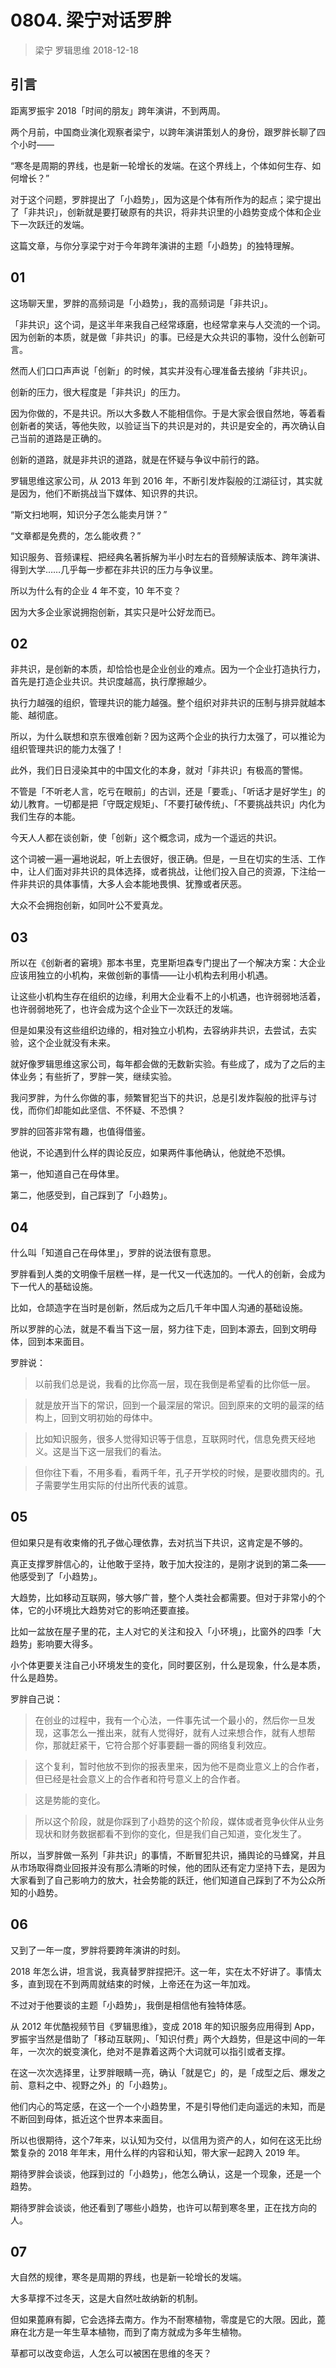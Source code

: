 # 0804. 梁宁对话罗胖
> 梁宁  罗辑思维  2018-12-18

## 引言

距离罗振宇 2018「时间的朋友」跨年演讲，不到两周。

两个月前，中国商业演化观察者梁宁，以跨年演讲策划人的身份，跟罗胖长聊了四个小时——

“寒冬是周期的界线，也是新一轮增长的发端。在这个界线上，个体如何生存、如何增长？”

对于这个问题，罗胖提出了「小趋势」，因为这是个体有所作为的起点；梁宁提出了「非共识」，创新就是要打破原有的共识，将非共识里的小趋势变成个体和企业下一次跃迁的发端。

这篇文章，与你分享梁宁对于今年跨年演讲的主题「小趋势」的独特理解。

## 01

这场聊天里，罗胖的高频词是「小趋势」，我的高频词是「非共识」。

「非共识」这个词，是这半年来我自己经常琢磨，也经常拿来与人交流的一个词。因为创新的本质，就是做「非共识」的事。已经是大众共识的事物，没什么创新可言。

然而人们口口声声说「创新」的时候，其实并没有心理准备去接纳「非共识」。

创新的压力，很大程度是「非共识」的压力。

因为你做的，不是共识。所以大多数人不能相信你。于是大家会很自然地，等着看创新者的笑话，等他失败，以验证当下的共识是对的，共识是安全的，再次确认自己当前的道路是正确的。

创新的道路，就是非共识的道路，就是在怀疑与争议中前行的路。

罗辑思维这家公司，从 2013 年到 2016 年，不断引发炸裂般的江湖征讨，其实就是因为，他们不断挑战当下媒体、知识界的共识。

“斯文扫地啊，知识分子怎么能卖月饼？”

“文章都是免费的，怎么能收费？”

知识服务、音频课程、把经典名著拆解为半小时左右的音频解读版本、跨年演讲、得到大学……几乎每一步都在非共识的压力与争议里。

所以为什么有的企业 4 年不变，10 年不变？

因为大多企业家说拥抱创新，其实只是叶公好龙而已。 

## 02

非共识，是创新的本质，却恰恰也是企业创业的难点。因为一个企业打造执行力，首先是打造企业共识。共识度越高，执行摩擦越少。

执行力越强的组织，管理共识的能力越强。整个组织对非共识的压制与排异就越本能、越彻底。

所以，为什么联想和京东很难创新？因为这两个企业的执行力太强了，可以推论为组织管理共识的能力太强了！

此外，我们日日浸染其中的中国文化的本身，就对「非共识」有极高的警惕。

不管是「不听老人言，吃亏在眼前」的古训，还是「要乖」、「听话才是好学生」的幼儿教育。一切都是把「守既定规矩」、「不要打破传统」、「不要挑战共识」内化为我们生存的本能。

今天人人都在谈创新，使「创新」这个概念词，成为一个遥远的共识。

这个词被一遍一遍地说起，听上去很好，很正确。但是，一旦在切实的生活、工作中，让人们面对非共识的具体选择，或者挑战，让他们投入自己的资源，下注给一件非共识的具体事情，大多人会本能地畏惧、犹豫或者厌恶。

大众不会拥抱创新，如同叶公不爱真龙。

## 03

所以在《创新者的窘境》那本书里，克里斯坦森专门提出了一个解决方案：大企业应该用独立的小机构，来做创新的事情——让小机构去利用小机遇。

让这些小机构生存在组织的边缘，利用大企业看不上的小机遇，也许弱弱地活着，也许弱弱地死了，也许会成为这个企业下一次跃迁的发端。

但是如果没有这些组织边缘的，相对独立小机构，去容纳非共识，去尝试，去实验，这个企业就没有未来。

就好像罗辑思维这家公司，每年都会做的无数新实验。有些成了，成为了之后的主体业务；有些折了，罗胖一笑，继续实验。

我问罗胖，为什么你做的事，频繁冒犯当下的共识，总是引发炸裂般的批评与讨伐，而你们却能如此坚信、不怀疑、不恐惧？

罗胖的回答非常有趣，也值得借鉴。

他说，不论遇到什么样的舆论反应，如果两件事他确认，他就绝不恐惧。

第一，他知道自己在母体里。

第二，他感受到，自己踩到了「小趋势」。

## 04

什么叫「知道自己在母体里」，罗胖的说法很有意思。

罗胖看到人类的文明像千层糕一样，是一代又一代迭加的。一代人的创新，会成为下一代人的基础设施。

比如，仓颉造字在当时是创新，然后成为之后几千年中国人沟通的基础设施。

所以罗胖的心法，就是不看当下这一层，努力往下走，回到本源去，回到文明母体，回到本来面目。

罗胖说：

> 以前我们总是说，我看的比你高一层，现在我倒是希望看的比你低一层。

> 就是放开当下的常识，回到一个最深层的常识。回到原来的文明的最深的结构上，回到文明初始的母体中。

> 比如知识服务，很多人觉得知识等于信息，互联网时代，信息免费天经地义。这是当下这一层我们的看法。

> 但你往下看，不用多看，看两千年，孔子开学校的时候，是要收腊肉的。孔子需要学生用实际的付出所代表的诚意。

## 05

但如果只是有收束脩的孔子做心理依靠，去对抗当下共识，这肯定是不够的。

真正支撑罗胖信心的，让他敢于坚持，敢于加大投注的，是刚才说到的第二条——他感受到了「小趋势」。

大趋势，比如移动互联网，够大够广普，整个人类社会都需要。但对于非常小的个体，它的小环境比大趋势对它的影响还要直接。

比如一盆放在屋子里的花，主人对它的关注和投入「小环境」，比窗外的四季「大趋势」影响要大得多。

小个体更要关注自己小环境发生的变化，同时要区别，什么是现象，什么是本质，什么是趋势。

罗胖自己说：

> 在创业的过程中，我有一个心法，一件事先试一个最小的，然后你一旦发现，这事怎么一推出来，就有人觉得好，就有人过来想合作，就有人想帮你，那就赶紧干，它符合那个好事要翻一番的网络复利效应。

> 这个复利，暂时他放不到你的报表里来，因为他不是商业意义上的合作者，但已经是社会意义上的合作者和符号意义上的合作者。

> 这是势能的变化。

> 所以这个阶段，就是你踩到了小趋势的这个阶段，媒体或者竞争伙伴从业务现状和财务数据都看不到你的变化，但是我们自己知道，变化发生了。

所以，当罗胖做一系列「非共识」的事情，不断冒犯共识，捅舆论的马蜂窝，并且从市场取得商业回报并没有那么清晰的时候，他的团队还有定力坚持下去，是因为大家看到了自己影响力的放大，社会势能的跃迁，他们知道自己踩到了不为公众所知的小趋势。

## 06

又到了一年一度，罗胖将要跨年演讲的时刻。

2018 年怎么讲，坦言说，我真替罗胖捏把汗。这一年，实在太不好讲了。事情太多，直到现在不到两周就结束的时候，上帝还在为这一年加戏。

不过对于他要谈的主题「小趋势」，我倒是相信他有独特体感。

从 2012 年优酷视频节目《罗辑思维》，变成 2018 年的知识服务应用得到 App，罗振宇当然是借助了「移动互联网」、「知识付费」两个大趋势，但是这中间的一年年，一次次的蜕变演化，绝对不是靠着这两个大词就可以指引或者支撑。

在这一次次选择里，让罗胖眼睛一亮，确认「就是它」的，是「成型之后、爆发之前、意料之中、视野之外」的「小趋势」。

他们内心的笃定感，在这一个一个小趋势里，不是引导他们走向遥远的未知，而是不断回到母体，抵近这个世界本来面目。

所以也很期待，这个7年来，以认知为交付，以信用为资产的人，如何在这无比纷繁复杂的 2018 年年末，用什么样的内容和认知，带大家一起跨入 2019 年。

期待罗胖会谈谈，他踩到过的「小趋势」，他怎么确认，这是一个现象，还是一个趋势。

期待罗胖会谈谈，他还看到了哪些小趋势，也许可以帮到寒冬里，正在找方向的人。

## 07

大自然的规律，寒冬是周期的界线，也是新一轮增长的发端。

大多草撑不过冬天，这是大自然吐故纳新的机制。

但如果蓖麻有脚，它会选择去南方。作为不耐寒植物，零度是它的大限。因此，蓖麻在北方是一年生草本植物，而到了南方就成为多年生植物。

草都可以改变命运，人怎么可以被困在思维的冬天？



